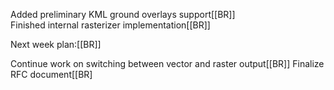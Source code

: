 Added preliminary KML ground overlays support[[BR]]              
Finished internal rasterizer implementation[[BR]]                
                                                                 
Next week plan:[[BR]]                                            
                                                                 
Continue work on switching between vector and raster output[[BR]]
Finalize RFC document[[BR]
